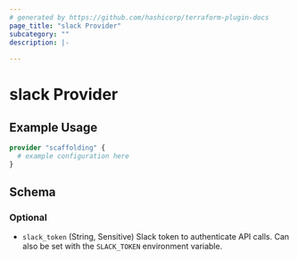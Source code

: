 ```yaml
---
# generated by https://github.com/hashicorp/terraform-plugin-docs
page_title: "slack Provider"
subcategory: ""
description: |-
  
---
```


# slack Provider



## Example Usage

```terraform
provider "scaffolding" {
  # example configuration here
}
```

<!-- schema generated by tfplugindocs -->
## Schema

### Optional

- `slack_token` (String, Sensitive) Slack token to authenticate API calls. Can also be set with the `SLACK_TOKEN` environment variable.
